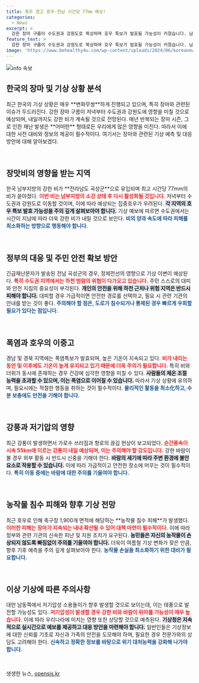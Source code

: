 ```yaml
---
title: 폭우 경고 광주·전남 시간당 77㎜ 예상!
categories:
  - News
excerpt: >
  강한 장마 구름이 수도권과 강원도로 북상하며 호우 특보가 발효될 가능성이 커졌습니다. 남부 지방에서는 이미 시간당 77mm의 폭우로 긴급재난문자까지 발송됐는데, 안전사고 예방이 시급합니다!
feature_text: >
  강한 장마 구름이 수도권과 강원도로 북상하며 호우 특보가 발효될 가능성이 커졌습니다. 남부 지방에서는 이미 시간당 77mm의 폭우로 긴급재난문자까지 발송됐는데, 안전사고 예방이 시급합니다!
image: 'https://www.behealthy4u.com/wp-content/uploads/2024/06/koreanews.jpg'
---
```


<p><img src="https://www.behealthy4u.com/wp-content/uploads/2024/06/koreanews.jpg" alt="info 속보" /></p>

<h2 data-ke-size="size26">한국의 장마 및 기상 상황 분석</h2>

<p data-ke-size="size16">최근 한국의 기상 상황은 매우 **변화무쌍**하게 진행되고 있으며, 특히 장마와 관련된 이슈가 두드러진다. 강한 장마 구름이 저녁부터 수도권과 강원도에 영향을 미칠 것으로 예상되며, 내일까지도 강한 비가 계속될 것으로 전망된다. 매년 반복되는 장마 시즌, 그로 인한 재난 발생은 **어떠한** 형태로든 우리에게 많은 영향을 미친다. 따라서 이에 대한 사전 대비와 정보의 제공이 필수적이다. 여기서는 장마와 관련된 기상 예측 및 대응 방안에 대해 알아보겠다.</p>

<p data-ke-size="size16">&nbsp;</p>

<h2 data-ke-size="size26">장맛비의 영향을 받는 지역</h2>

<p data-ke-size="size16">한국 남부지방의 강한 비가 **전라남도 곡성군**으로 유입되며 최고 시간당 77mm의 비가 쏟아졌다. <b><span style="color: #ee2323;">이번 비는 남부지방의 소강 상태 후 다시 활성화될 것입니다.</span></b> 저녁부터 수도권과 강원도로 이동할 것이며, 이에 따라 예상되는 집중호우가 우려된다. <b><span style="background-color: #21538527;">각 지역의 호우 특보 발효 가능성을 주의 깊게 살펴보아야 합니다.</span></b> 기상 예보에 따르면 수도권에서는 시간이 지남에 따라 더욱 강한 비가 내릴 것으로 보인다. <b><span style="color: #1a5490;">비의 양과 속도에 따라 피해를 최소화하는 방향으로 행동해야 합니다.</span></b></p>

<p data-ke-size="size16">&nbsp;</p>

<h2 data-ke-size="size26">정부의 대응 및 주민 안전 확보 방안</h2>

<p data-ke-size="size16">긴급재난문자가 발송된 전남 곡성군의 경우, 정체전선의 영향으로 기상 이변이 예상된다. <b><span style="color: #ee2323;">특히 수도권 지역에서는 하천 범람의 위협이 다가오고 있습니다.</span></b> 주민 스스로의 대피와 안전 지침의 중요성이 부각된다. <b><span style="background-color: #21538527;">개인의 안전을 위해 하천 근처나 위험 지역은 반드시 피해야 합니다.</span></b> 대피할 경우 가급적이면 안전한 경로를 선택하고, 필요 시 관련 기관의 안내를 받는 것이 좋다. <b><span style="color: #1a5490;">주의해야 할 점은, 도로가 침수되거나 통제된 경우 빠르게 우회할 필요가 있다는 점입니다.</span></b></p>

<p data-ke-size="size16">&nbsp;</p>

<h2 data-ke-size="size26">폭염과 호우의 이중고</h2>

<p data-ke-size="size16">경남 및 경북 지역에는 폭염특보가 발효되며, 높은 기온이 지속되고 있다. <b><span style="color: #ee2323;">비가 내리는 동안 및 이후에도 기온이 높게 유지되고 있기 때문에 더욱 주의가 필요합니다.</span></b> 특히 비와 더위가 동시에 존재하는 경우 건강에 심각한 영향을 미칠 수 있다. <b><span style="background-color: #21538527;">사람들의 체온 조절 능력을 초과할 수 있으며, 이는 폭염으로 이어질 수 있습니다.</span></b> 따라서 기상 상황에 유의하며, 필요시에는 적절한 행동을 취하는 것이 필수적이다. <b><span style="color: #1a5490;">물리적인 활동을 최소化하고, 수분 보충에도 만전을 기해야 합니다.</span></b></p>

<p data-ke-size="size16">&nbsp;</p>

<h2 data-ke-size="size26">강풍과 저기압의 영향</h2>

<p data-ke-size="size16">최근 강풍이 발생하면서 가로수 쓰러짐과 항로의 끊김 현상이 보고되었다. <b><span style="color: #ee2323;">순간풍속이 시속 55km에 이르는 강풍이 내일 예상되며, 이는 주의해야 할 강도입니다.</span></b> 강한 바람이 불 경우 외부 활동 시 반드시 신중을 기해야 한다. <b><span style="background-color: #21538527;">바람의 세기에 따라 주변 환경에 불안요소로 작용할 수 있습니다.</span></b> 이에 따라 가급적이고 안전한 장소에 머무는 것이 필수적이다. <b><span style="color: #1a5490;">특히 이동 중에는 바람에 대한 주의를 기울여야 합니다.</span></b></p>

<p data-ke-size="size16">&nbsp;</p>

<h2 data-ke-size="size26">농작물 침수 피해와 향후 기상 전망</h2>

<p data-ke-size="size16">최근 호우로 인해 축구장 1,900개 면적에 해당하는 **농작물 침수 피해**가 발생했다. <b><span style="color: #ee2323;">이러한 피해는 장마가 지속되는 내내 확산될 수 있어 대책 마련이 필수적이다.</span></b> 이에 따라 정부와 관련 기관의 신속한 피난 및 지원 조치가 요구된다. <b><span style="background-color: #21538527;">농민들은 자신의 농작물이 손상되지 않도록 빠짐없이 주의를 기울여야 합니다.</span></b> 더욱이 여름철 기상 변화가 잦은 만큼, 향후 기후 예측을 주의 깊게 살펴보아야 한다. <b><span style="color: #1a5490;">농작물 손실을 최소화하기 위한 대비가 필요합니다.</span></b></p>

<p data-ke-size="size16">&nbsp;</p>

<h2 data-ke-size="size26">이상 기상에 따른 주의사항</h2>

<p data-ke-size="size16">대만 남동쪽에서 저기압성 소용돌이가 향후 발생할 것으로 보이는데, 이는 태풍으로 발전할 가능성도 있다. <b><span style="color: #ee2323;">저기압성이 발생할 경우 강한 비와 바람이 뒤따를 가능성이 매우 높습니다.</span></b> 이에 따라 우리나라에 미치는 영향 또한 상당할 것으로 예측된다. <b><span style="background-color: #21538527;">기상청은 지속적으로 실시간으로 예보를 제공하고 대응 방안을 마련해야 합니다.</span></b> 일반인들은 기상정보에 대한 신뢰를 기초로 자신과 가족의 안전을 도모해야 하며, 필요한 경우 전문가와의 상담도 고려해야 한다. <b><span style="color: #1a5490;">신속하고 정확한 정보를 바탕으로 위기 대처능력을 강화해 나가야 합니다.</span></b></p>

<p data-ke-size="size16">&nbsp;</p>
생생한 뉴스, <a href="https://opensis.kr" rel="dofollow">opensis.kr</a>


